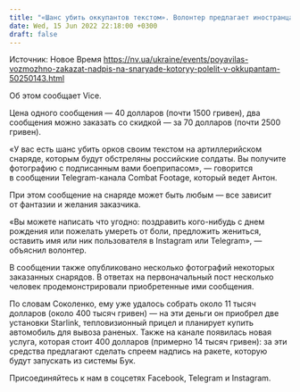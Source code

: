 ```yaml
---
title: "«Шанс убить оккупантов текстом». Волонтер предлагает иностранцам покупать надписи на снарядах, которыми стреляют по российским войскам"
date: Wed, 15 Jun 2022 22:18:00 +0300
draft: false
---
```

Источник: Новое Время https://nv.ua/ukraine/events/poyavilas-vozmozhno-zakazat-nadpis-na-snaryade-kotoryy-polelit-v-okkupantam-50250143.html


 Об этом сообщает Vice.

Цена одного сообщения — 40 долларов (почти 1500 гривен), два сообщения можно заказать со скидкой — за 70 долларов (почти 2500 гривен).

«У вас есть шанс убить орков своим текстом на артиллерийском снаряде, которым будут обстреляны российские солдаты. Вы получите фотографию с подписанным вами боеприпасом», — говорится в сообщении Telegram-канала Combat Footage, который ведет Антон.

При этом сообщение на снаряде может быть любым — все зависит от фантазии и желания заказчика.

«Вы можете написать что угодно: поздравить кого-нибудь с днем рождения или пожелать умереть от боли, предложить жениться, оставить имя или ник пользователя в Instagram или Telegram», — объяснил волонтер.

В сообщении также опубликовано несколько фотографий некоторых заказанных снарядов. В ответах на первоначальный пост несколько человек продемонстрировали приобретенные ими сообщения.

По словам Соколенко, ему уже удалось собрать около 11 тысяч долларов (около 400 тысяч гривен) — на эти деньги он приобрел две установки Starlink, тепловизионный прицел и планирует купить автомобиль для вывоза раненых. Также на канале появилась новая услуга, которая стоит 400 долларов (примерно 14 тысяч гривен): за эти средства предлагают сделать спреем надпись на ракете, которую будут запускать из системы Бук.

Присоединяйтесь к нам в соцсетях Facebook, Telegram и Instagram.
